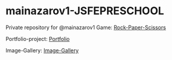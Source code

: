 # mainazarov1-JSFEPRESCHOOL
Private repository for @mainazarov1
Game: [Rock-Paper-Scissors](https://mainazarov1.github.io/game-rock-paper-scissors/rock-paper-scissors/)

Portfolio-project: [Portfolio](https://mainazarov1.github.io/game-rock-paper-scissors/portfolio/)

Image-Gallery: [Image-Gallery](https://mainazarov1.github.io/game-rock-paper-scissors/image-galery/)